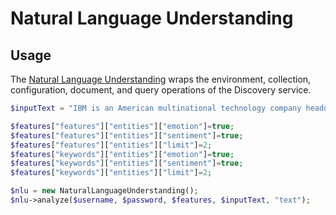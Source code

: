 # Natural Language Understanding

## Usage
The [Natural Language Understanding][natural-language-understanding] wraps the environment, collection, configuration, document, and query operations of the Discovery service.

```php
$inputText = "IBM is an American multinational technology company headquartered in Armonk, New York, United States.";

$features["features"]["entities"]["emotion"]=true;
$features["features"]["entities"]["sentiment"]=true;
$features["features"]["entities"]["limit"]=2;
$features["keywords"]["entities"]["emotion"]=true;
$features["keywords"]["entities"]["sentiment"]=true;
$features["keywords"]["entities"]["limit"]=2;

$nlu = new NaturalLanguageUnderstanding();
$nlu->analyze($username, $password, $features, $inputText, "text");
```

[natural-language-understanding]: http://www.ibm.com/watson/developercloud/doc/natural-language-understanding/